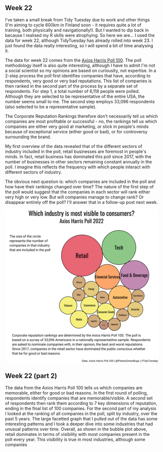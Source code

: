 ## Week 22

I've taken a small break from Tidy Tuesday due to work and other things (I'm aiming to cycle 600km in Finland soon - it requires quite a lot of training, both physically and navigationally!). But I wanted to dip back in because I realised my R skills were atrophying. So here we are... I used the data for week 22, although TidyTuesday has already rolled into week 23. I just found the data really interesting, so I will spend a bit of time analysing it.

The data for week 22 comes from the [Axios Harris Poll 100](https://theharrispoll.com/partners/media/axios-harrispoll-100/). The poll methodology itself is also quite interesting, although I have to admit I'm not a social scientist so my opinions are based on curiousity, not expertise. In a 2-step process the poll first identifies companies that have, according to respondents, very good or very bad reputations. This list of companies is then ranked in the second part of the process by a separate set of respondents. For step 1, a total number of 6,118 people were polled. Although they are selected to be representative of the entire USA, the number seems small to me. The second step employs 33,096 respondents (also selected to be a representative sample).

The Corporate Reputation Rankings therefore don't necessarily tell us which companies are most profitable or successful - no, the rankings tell us which companies are either very good at marketing, or stick in people's minds because of exceptional service (either good or bad), or for controversy surrounding the brand. 

My first overview of the data revealed that of the different sectors of industry included in the poll, retail businesses are foremost in people's minds. In fact, retail business has dominated this poll since 2017, with the number of businesses in other sectors remaining constant annually in the poll. I imagine this reflects the frequency with which people interact with different sectors of industry. 

The obvious next question is: which companies are included in the poll and how have their rankings changed over time? The nature of the first step of the poll would suggest that the companies in each sector will rank either very high or very low. But will companies manage to change rank? Or disappear entirely off the poll? I'll answer that in a follow-up post next week.

![A packed circle graph, where each circle represents a sector of industry and the size of the circle represents the number of businesses included in the Axios Harris poll for that industry. The largest circle is represented by the Retail industry, followed by Tech, Food & Beverage and Financial services. The smallest circle is Insurance.](https://github.com/PlantsGenesBugs/TidyTuesday/blob/main/2022/week22/CompanyReputationA.png)


## Week 22 (part 2)
The data from the Axios Harris Poll 100 tells us which companies are memorable, either for good or bad reasons. In the first round of polling, respondents identify companies that are memorable/visible. A second set of respondents then rank them according to 7 key dimensions of reputation, ending in the final list of 100 companies. For the second part of my analysis I looked at the ranking of all companies in the poll, split by industry, over the past 5 years. The large facetted graph that I pulled out of the data has some interesting patterns and I took a deeper dive into some industries that had unusual patterns over time. Overall, as shown in the bubble plot above, retail dominates in terms of visibility with most companies present in the poll every year. This visibility is true in most industries, although some companies 
